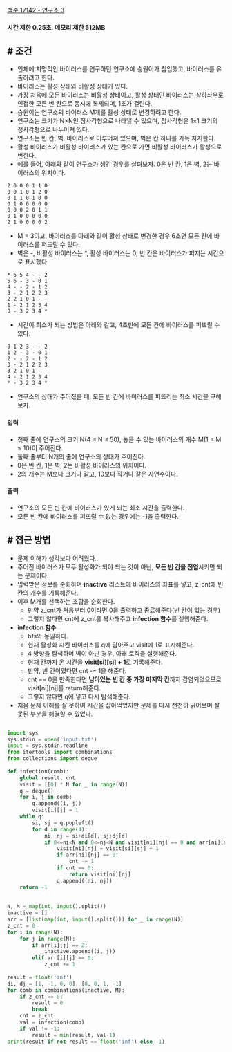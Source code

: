 
[백준 17142 - 연구소 3](https://www.acmicpc.net/problem/17142)

#### **시간 제한 0.25초, 메모리 제한 512MB**

## **# 조건**

- 인체에 치명적인 바이러스를 연구하던 연구소에 승원이가 침입했고, 바이러스를 유출하려고 한다. 
- 바이러스는 활성 상태와 비활성 상태가 있다. 
- 가장 처음에 모든 바이러스는 비활성 상태이고, 활성 상태인 바이러스는 상하좌우로 인접한 모든 빈 칸으로 동시에 복제되며, 1초가 걸린다. 
- 승원이는 연구소의 바이러스 M개를 활성 상태로 변경하려고 한다.
- 연구소는 크기가 N×N인 정사각형으로 나타낼 수 있으며, 정사각형은 1×1 크기의 정사각형으로 나누어져 있다. 
- 연구소는 빈 칸, 벽, 바이러스로 이루어져 있으며, 벽은 칸 하나를 가득 차지한다. 
- 활성 바이러스가 비활성 바이러스가 있는 칸으로 가면 비활성 바이러스가 활성으로 변한다.
- 예를 들어, 아래와 같이 연구소가 생긴 경우를 살펴보자. 0은 빈 칸, 1은 벽, 2는 바이러스의 위치이다.

```
2 0 0 0 1 1 0
0 0 1 0 1 2 0
0 1 1 0 1 0 0
0 1 0 0 0 0 0
0 0 0 2 0 1 1
0 1 0 0 0 0 0
2 1 0 0 0 0 2
```

- M = 3이고, 바이러스를 아래와 같이 활성 상태로 변경한 경우 6초면 모든 칸에 바이러스를 퍼뜨릴 수 있다. 
- 벽은 -, 비활성 바이러스는 *, 활성 바이러스는 0, 빈 칸은 바이러스가 퍼지는 시간으로 표시했다.

```
* 6 5 4 - - 2
5 6 - 3 - 0 1
4 - - 2 - 1 2
3 - 2 1 2 2 3
2 2 1 0 1 - -
1 - 2 1 2 3 4
0 - 3 2 3 4 *
```

- 시간이 최소가 되는 방법은 아래와 같고, 4초만에 모든 칸에 바이러스를 퍼뜨릴 수 있다.

```
0 1 2 3 - - 2
1 2 - 3 - 0 1
2 - - 2 - 1 2
3 - 2 1 2 2 3
3 2 1 0 1 - -
4 - 2 1 2 3 4
* - 3 2 3 4 *
```

- 연구소의 상태가 주어졌을 때, 모든 빈 칸에 바이러스를 퍼뜨리는 최소 시간을 구해보자.

#### **입력**
- 첫째 줄에 연구소의 크기 N(4 ≤ N ≤ 50), 놓을 수 있는 바이러스의 개수 M(1 ≤ M ≤ 10)이 주어진다.
- 둘째 줄부터 N개의 줄에 연구소의 상태가 주어진다. 
- 0은 빈 칸, 1은 벽, 2는 비활성 바이러스의 위치이다. 
- 2의 개수는 M보다 크거나 같고, 10보다 작거나 같은 자연수이다.

#### **출력**
- 연구소의 모든 빈 칸에 바이러스가 있게 되는 최소 시간을 출력한다.
- 모든 빈 칸에 바이러스를 퍼뜨릴 수 없는 경우에는 -1을 출력한다.

## **# 접근 방법**

- 문제 이해가 생각보다 어려웠다..
- 주어진 바이러스가 모두 활성화가 되야 되는 것이 아닌, **모든 빈 칸을 전염**시키면 되는 문제이다.
- 입력받은 정보를 순회하며 **inactive** 리스트에 바이러스의 좌표를 넣고, z_cnt에 빈 칸의 개수를 기록해준다.
- 이후 M개를 선택하는 조합을 순회한다.
	- 만약 z_cnt가 처음부터 0이라면 0을 출력하고 종료해준다(빈 칸이 없는 경우)
	- 그렇지 않다면 cnt에 z_cnt를 복사해주고 **infection 함수**를 실행해준다.
- **infection 함수**
	- bfs와 동일하다.
	- 현재 활성화 시킨 바이러스를 q에 담아주고 visit에 1로 표시해준다.
	- 4 방향을 탐색하며 벽이 아닌 경우, 아래 로직을 실행해준다.
	- 현재 칸까지 온 시간을 **visit[si][sj] + 1**로 기록해준다.
	- 만약, 빈 칸이였다면 cnt -= 1을 해준다.
	- cnt == 0을 만족한다면 **남아있는 빈 칸 중 가장 마지막 칸**까지 감염되었으므로 visit[ni][nj]를 return해준다.
	- 그렇지 않다면 q에 넣고 다시 탐색해준다.
- 처음 문제 이해를 잘 못하여 시간을 잡아먹었지만 문제를 다시 천천히 읽어보며 잘못된 부분을 해결할 수 있었다.

```python

import sys  
sys.stdin = open('input.txt')  
input = sys.stdin.readline  
from itertools import combinations  
from collections import deque  
  
def infection(comb):  
    global result, cnt  
    visit = [[0] * N for _ in range(N)]  
    q = deque()  
    for i, j in comb:  
        q.append((i, j))  
        visit[i][j] = 1  
    while q:  
        si, sj = q.popleft()  
        for d in range(4):  
            ni, nj = si+di[d], sj+dj[d]  
            if 0<=ni<N and 0<=nj<N and visit[ni][nj] == 0 and arr[ni][nj] != 1:  
                visit[ni][nj] = visit[si][sj] + 1  
                if arr[ni][nj] == 0:  
                    cnt -= 1  
                if cnt == 0:  
                    return visit[ni][nj]  
                q.append((ni, nj))  
    return -1  
  
  
N, M = map(int, input().split())  
inactive = []  
arr = [list(map(int, input().split())) for _ in range(N)]  
z_cnt = 0  
for i in range(N):  
    for j in range(N):  
        if arr[i][j] == 2:  
            inactive.append((i, j))  
        elif arr[i][j] == 0:  
            z_cnt += 1  
  
result = float('inf')  
di, dj = [1, -1, 0, 0], [0, 0, 1, -1]  
for comb in combinations(inactive, M):  
    if z_cnt == 0:  
        result = 0  
        break  
    cnt = z_cnt  
    val = infection(comb)  
    if val != -1:  
        result = min(result, val-1)  
print(result if not result == float('inf') else -1)
```
